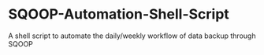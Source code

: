 # SQOOP-Automation-Shell-Script
A shell script to automate the daily/weekly workflow of data backup through SQOOP
